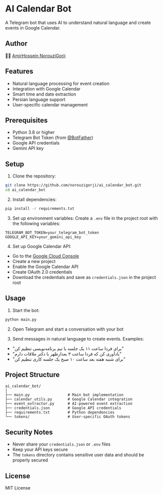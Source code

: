 # AI Calendar Bot

A Telegram bot that uses AI to understand natural language and create events in Google Calendar.

## Author
👨‍💻 [AmirHossein NorouziGorji](https://github.com/norouzigorji)

## Features

- Natural language processing for event creation
- Integration with Google Calendar
- Smart time and date extraction
- Persian language support
- User-specific calendar management

## Prerequisites

- Python 3.8 or higher
- Telegram Bot Token (from [@BotFather](https://t.me/BotFather))
- Google API credentials
- Gemini API key

## Setup

1. Clone the repository:
```bash
git clone https://github.com/norouzigorji/ai_calendar_bot.git
cd ai_calendar_bot
```

2. Install dependencies:
```bash
pip install -r requirements.txt
```

3. Set up environment variables:
Create a `.env` file in the project root with the following variables:
```
TELEGRAM_BOT_TOKEN=your_telegram_bot_token
GOOGLE_API_KEY=your_gemini_api_key
```

4. Set up Google Calendar API:
- Go to the [Google Cloud Console](https://console.cloud.google.com/)
- Create a new project
- Enable the Google Calendar API
- Create OAuth 2.0 credentials
- Download the credentials and save as `credentials.json` in the project root

## Usage

1. Start the bot:
```bash
python main.py
```

2. Open Telegram and start a conversation with your bot

3. Send messages in natural language to create events. Examples:
- "برای فردا ساعت ۱۱ یک جلسه با تیم برنامه‌نویسی تنظیم کن"
- "یادآوری کن که فردا ساعت ۳ بعدازظهر با دکتر ملاقات دارم"
- "برای شنبه هفته بعد ساعت ۱۰ صبح یک جلسه کاری تنظیم کن"

## Project Structure

```
ai_calendar_bot/
│
├── main.py                 # Main bot implementation
├── calendar_utils.py       # Google Calendar integration
├── event_extractor.py      # AI-powered event extraction
├── credentials.json        # Google API credentials
├── requirements.txt        # Python dependencies
└── tokens/                 # User-specific OAuth tokens
```

## Security Notes

- Never share your `credentials.json` or `.env` files
- Keep your API keys secure
- The `tokens` directory contains sensitive user data and should be properly secured

## License

MIT License 
